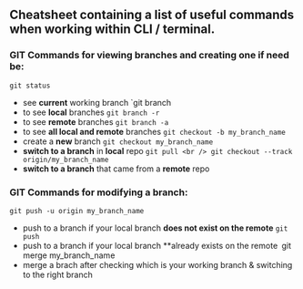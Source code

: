 ## Cheatsheet containing a list of useful commands when working within CLI / terminal. 
### GIT Commands for viewing branches and creating one if need be: 
`git status` 
* see **current** working branch 
`git branch 
* to see **local** branches 
`git branch -r`
* to see **remote** branches 
`git branch -a`
* to see **all local and remote** branches 
`git checkout -b my_branch_name`
* create a **new** branch 
`git checkout my_branch_name` 
* **switch to a branch** in **local** repo 
`git pull <br />
git checkout --track origin/my_branch_name`
* **switch to a branch** that came from a **remote** repo 


### GIT Commands for modifying a branch: 
`git push -u origin my_branch_name`
* push to a branch if your local branch **does not exist on the remote**
`git push`
* push to a branch if your local branch **already exists on the remote`
`git merge my_branch_name 
* merge a brach after checking which is your working branch & switching to the right branch 
